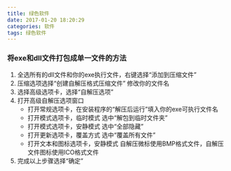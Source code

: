 ```yaml
---
title: 绿色软件  
date: 2017-01-20 18:20:29  
categories: 软件  
tags: 绿色软件  
---
```

### 将exe和dll文件打包成单一文件的方法

1. 全选所有的dll文件和你的exe执行文件，右键选择“添加到压缩文件”  
1. 压缩选项选择“创建自解压格式压缩文件” 修改你的文件名  
1. 选择高级选项卡，选择“自解压选项”  
1. 打开高级自解压选项窗口
   - 打开常规选项卡，在安装程序的“解压后运行”填入你的exe可执行文件名
   - 打开模式选项卡，临时模式 选中“解包到临时文件夹”  
   - 打开模式选项卡，安静模式 选中“全部隐藏”  
   - 打开更新选项卡，覆盖方式 选中“覆盖所有文件”  
   - 打开文本和图标选项卡，安静模式 自解压微标使用BMP格式文件，自解压文件图标使用ICO格式文件  
1. 完成以上步骤选择“确定”  

